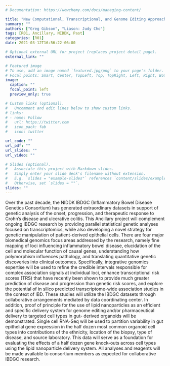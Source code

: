 ```yaml
---
# Documentation: https://wowchemy.com/docs/managing-content/

title: "New Computational, Transcriptional, and Genome Editing Approaches to the Biology of Inflammatory Bowel Disease"
summary: ""
authors: ["Greg Gibson", "Liason: Judy Cho"]
tags: [R01, Ancillary, NIDDK, Past]
categories: [R01]
date: 2021-03-12T16:56:22-06:00

# Optional external URL for project (replaces project detail page).
external_link: ""

# Featured image
# To use, add an image named `featured.jpg/png` to your page's folder.
# Focal points: Smart, Center, TopLeft, Top, TopRight, Left, Right, BottomLeft, Bottom, BottomRight.
image:
  caption: ""
  focal_point: left
  preview_only: true

# Custom links (optional).
#   Uncomment and edit lines below to show custom links.
# links:
# - name: Follow
#   url: https://twitter.com
#   icon_pack: fab
#   icon: twitter

url_code: ""
url_pdf: ""
url_slides: ""
url_video: ""

# Slides (optional).
#   Associate this project with Markdown slides.
#   Simply enter your slide deck's filename without extension.
#   E.g. `slides = "example-slides"` references `content/slides/example-slides.md`.
#   Otherwise, set `slides = ""`.
slides: ""
---
```


Over the past decade, the NIDDK IBDGC (Inflammatory Bowel Disease Genetics Consortium) has generated extraordinary datasets in support of genetic analysis of the onset, progression, and therapeutic response to Crohn’s disease and ulcerative colitis. This Ancillary project will complement ongoing IBDGC research by providing parallel statistical genetic analyses focused on transcriptomics, while also developing a novel strategy for genetic manipulation of patient-derived epithelial cells. There are four major biomedical genomics focus areas addressed by the research, namely fine mapping of loci influencing inflammatory bowel disease, elucidation of the cell and molecular function of causal genes, understanding how polymorphism influences pathology, and translating quantitative genetic discoveries into clinical outcomes. Specifically, integrative genomics expertise will be used to refine the credible intervals responsible for complex association signals at individual loci, enhance transcriptional risk scores (TRS) that have recently been shown to provide much greater prediction of disease and progression than genetic risk scores, and explore the potential of in silico predicted transcriptome-wide association studies in the context of IBD. These studies will utilize the IBDGC datasets through collaborative arrangements mediated by data coordinating center. In addition, proof of principle for the use of lipid nanoparticles as an efficient and specific delivery system for genome editing and/or pharmaceutical delivery to targeted cell types in gut- derived organoids will be demonstrated. Single cell RNA-Seq will be used to partition variability in gut epithelial gene expression in the half dozen most common organoid cell types into contributions of the ethnicity, location of the biopsy, type of disease, and source laboratory. This data will serve as a foundation for evaluating the effects of a half dozen gene knock-outs across cell types using the lipid nanoparticle delivery system. All analyses and reagents will be made available to consortium members as expected for collaborative IBDGC research.
